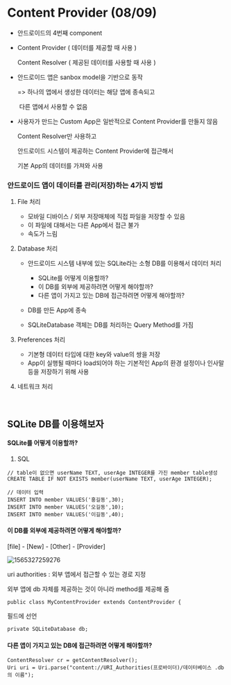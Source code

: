 # Content Provider (08/09)

- 안드로이드의 4번째 component

- Content Provider ( 데이터를 제공할 때 사용 )

  Content Resolver ( 제공된 데이터를 사용할 때 사용 )

- 안드로이드 앱은 sanbox model을 기반으로 동작

  => 하나의 앱에서 생성한 데이터는 해당 앱에 종속되고

  ​	 다른 앱에서 사용할 수 없음

- 사용자가 만드는 Custom App은 일반적으로 Content Provider를 만들지 않음

  Content Resolver만 사용하고 

  안드로이드 시스템이 제공하는 Content Provider에 접근해서

  기본 App의 데이터를 가져와 사용

  

### 안드로이드 앱이 데이터를 관리(저장)하는  4가지 방법

1. File 처리

   - 모바일 디바이스 / 외부 저장매체에 직접 파일을 저장할 수 있음
   - 이 파일에 대해서는 다른 App에서 접근 불가
   - 속도가 느림
2. Database 처리

   - 안드로이드 시스템 내부에 있는 SQLite라는 소형 DB를 이용해서 데이터 처리
   
     - SQLite를 어떻게 이용할까?
     - 이 DB를 외부에 제공하려면 어떻게 해야할까?
     - 다른 앱이 가지고 있는 DB에 접근하려면 어떻게 해야할까?
    
   - DB를 만든 App에 종속
   - SQLiteDatabase 객체는 DB를 처리하는 Query Method를 가짐
3. Preferences 처리

   - 기본형 데이터 타입에 대한 key와 value의 쌍을 저장
   - App이 실행될 때마다 load되어야 하는 기본적인 App의 환경 설정이나 인사말 등을 저장하기 위해 사용
4. 네트워크 처리

<br>


## SQLite DB를 이용해보자

#### SQLite를 어떻게 이용할까?

1. SQL

```
// table이 없으면 userName TEXT, userAge INTEGER를 가진 member table생성
CREATE TABLE IF NOT EXISTS member(userName TEXT, userAge INTEGER);

// 데이터 입력
INSERT INTO member VALUES('홍길동',30);
INSERT INTO member VALUES('오길동',10);
INSERT INTO member VALUES('이길동',40);

```



#### 이 DB를 외부에 제공하려면 어떻게 해야할까?

[file] - [New] - [Other] - [Provider]

![1565327259276](C:\Users\student\AppData\Roaming\Typora\typora-user-images\1565327259276.png)

uri authorities : 외부 앱에서 접근할 수 있는 경로 지정

외부 앱에 db 자체를 제공하는 것이 아니라 method를 제공해 줌



```
public class MyContentProvider extends ContentProvider {
```

필드에 선언

```
private SQLiteDatabase db;
```

#### 다른 앱이 가지고 있는 DB에 접근하려면 어떻게 해야할까?

```
ContentResolver cr = getContentResolver();
Uri uri = Uri.parse("content://URI_Authorities(프로바이더)/데이터베이스 .db의 이름");
```
